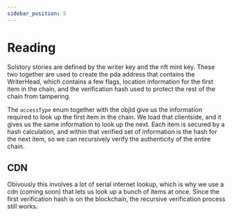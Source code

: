 ```yaml
---
sidebar_position: 5
---
```


# Reading

Solstory stories are defined by the writer key and the nft mint key. These two
together are used to create the pda address that contains the WriterHead, which
contains a few flags, location information for the first item in the chain,
and the verification hash used to protect the rest of the chain from tampering.

The `accessType` enum together with the objId give us the information required
to look up the first item in the chain. We load that clientside, and it gives
us the same information to look up the next. Each item is secured by a hash
calculation, and within that verified set of information is the hash for
the next item, so we can recursively verify the authenticity of the entire chain.

## CDN

Obivously this involves a lot of serial internet lookup, which is why we use
a cdn (coming soon) that lets us look up a bunch of items at once. Since the
first verification hash is on the blockchain, the recursive verification
process still works.

